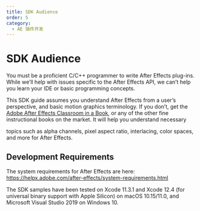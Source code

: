 ```yaml
---
title: SDK Audience
order: 5
category:
  - AE 插件开发
---
```


# SDK Audience

You must be a proficient C/C++ programmer to write After Effects plug-ins. While we’ll help with issues specific to the After Effects API, we can’t help you learn your IDE or basic programming concepts.

This SDK guide assumes you understand After Effects from a user’s perspective, and basic motion graphics terminology. If you don’t, get the [Adobe After Effects Classroom in a Book](http://www.adobepress.com/store/adobe-after-effects-cc-classroom-in-a-book-2017-release-9780134665320), or any of the other fine instructional books on the market. It will help you understand necessary

topics such as alpha channels, pixel aspect ratio, interlacing, color spaces, and more for After Effects.

## Development Requirements

The system requirements for After Effects are here: <https://helpx.adobe.com/after-effects/system-requirements.html>

The SDK samples have been tested on Xcode 11.3.1 and Xcode 12.4 (for universal binary support with Apple Silicon) on macOS 10.15/11.0, and Microsoft Visual Studio 2019 on Windows 10.
